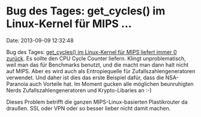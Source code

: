 Bug des Tages: get\_cycles() im Linux-Kernel für MIPS \...
==========================================================

Date: 2013-09-09 12:32:48

Bug des Tages: [get\_cycles() im Linux-Kernel für MIPS liefert immer 0
zurück](https://lists.openwrt.org/pipermail/openwrt-devel/2013-September/021318.html).
Es sollte den CPU Cycle Counter liefern. Klingt unproblematisch, weil
man das für Benchmarks benutzt, und die macht man dann halt nicht auf
MIPS. Aber es wird auch als Entropiequelle für Zufallszahlengeneratoren
verwendet. Und daher ist dies das erste Beispiel dafür, dass die
NSA-Paranoia auch Vorteile hat. Im Moment gucken alle möglichen
beunruhigten Nerds Zufallszahlengeneratoren und Krypto-Libaries an :-)

Dieses Problem betrifft die ganzen MIPS-Linux-basierten Plastikrouter da
draußen. SSL oder VPN oder so besser lieber nicht damit machen.
